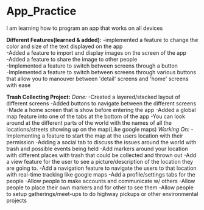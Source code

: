 # App_Practice
I am learning how to program an app that works on all devices


**Different Features(learned & added):**
-implemented a feature to change the color and size of the text displayed on the app<br/>
-Added a feature to import and display images on the screen of the app<br/>
-Added a feature to share the image to other people<br/>
-Implemented a feature to switch between screens through a button<br/>
-Implemented a feature to switch between screens through various buttons that allow you to manouver between 'detail' screens and 'home' screens with ease<br/>


**Trash Collecting Project:**
_Done:_
-Created a layered/stacked layout of different screens 
-Added buttons to navigate between the different screens
-Made a home screen that is show before entering the app
-Added a global map feature into one of the tabs at the bottom of the app
-You can look around at the different parts of the world with the names of all the locations/streets showing up on the map(Like google maps)
_Working On:_
-Implementing a feature to start the map at the users location with their permission
-Adding a social tab to discuss the issues around the world with trash and possible events being held
-Add markers around your location with different places with trash that could be collected and thrown out
-Add a view feature for the user to see a picture/description of the location they are going to.
-Add a navigation feature to navigate the users to that location with real-time tracking like google maps
-Add a profile/settings tabs for the people
-Allow people to make accounts and communicate w/ others
-Allow people to place their own markers and for other to see them
-Allow people to setup gatherings/meet-ups to do highway pickups or other environmental projects
